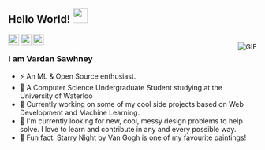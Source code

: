 ## Hello World! <img src="https://raw.githubusercontent.com/iampavangandhi/iampavangandhi/master/gifs/Hi.gif" width="30px"></h2>

<a href="https://twitter.com/VardanSawhney">
  <img align="left" alt="Vardan's Twitter" width="22px" src="https://cdn.jsdelivr.net/npm/simple-icons@v3/icons/twitter.svg" />
</a>
<a href="https://www.linkedin.com/in/vardan-s//">
  <img align="left" alt="Vardan's Linkdein" width="22px" src="https://cdn.jsdelivr.net/npm/simple-icons@v3/icons/linkedin.svg" />
</a>
<a href="https://github.com/commai">
  <img align="left" alt="Vardan's Github" width="22px" src="https://cdn.jsdelivr.net/npm/simple-icons@v3/icons/github.svg" />
</a>
<br />
<img align="right" alt="GIF" src="https://media.giphy.com/media/seY4Isk6W8IUw/giphy.gif" />

### I am Vardan Sawhney
- ⚡ An ML & Open Source enthusiast.
- 🌱 A Computer Science Undergraduate Student studying at the University of Waterloo
- 🔭 Currently working on some of my cool side projects based on Web Development and Machine Learning.
- 💬 I'm currently looking for new, cool, messy design problems to help solve. I love to learn and contribute in any and every possible way.
- 🤔 Fun fact: Starry Night by Van Gogh is one of my favourite paintings!
<!--
**commai/commai** is a ✨ _special_ ✨ repository because its `README.md` (this file) appears on your GitHub profile.

Here are some ideas to get you started:

- 🔭 I’m currently working on ...
- 🌱 I’m currently learning ...
- 👯 I’m looking to collaborate on ...
- 🤔 I’m looking for help with ...
- 💬 Ask me about ...
- 📫 How to reach me: ...
- 😄 Pronouns: ...
- ⚡ Fun fact: ...
-->
